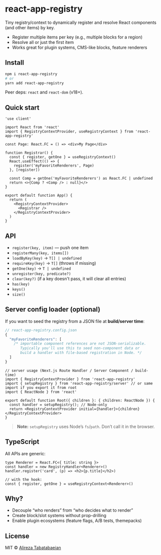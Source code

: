 # react-app-registry

Tiny registry/context to dynamically register and resolve React components (and other items) by key.

- Register multiple items per key (e.g., multiple blocks for a region)
- Resolve all or just the first item
- Works great for plugin systems, CMS-like blocks, feature renderers

## Install

```bash
npm i react-app-registry
# or
yarn add react-app-registry
```

Peer deps: `react` and `react-dom` (v18+).

## Quick start

```tsx
'use client'

import React from 'react'
import { RegistryContextProvider, useRegistryContext } from 'react-app-registry'

const Page: React.FC = () => <div>My Page</div>

function Registrar() {
  const { register, getOne } = useRegistryContext()
  React.useEffect(() => {
    register('myFavoriteRenderers', Page)
  }, [register])

  const Comp = getOne('myFavoriteRenderers') as React.FC | undefined
  return <>{Comp ? <Comp /> : null}</>
}

export default function App() {
  return (
    <RegistryContextProvider>
      <Registrar />
    </RegistryContextProvider>
  )
}
```

## API

- `register(key, item)` — push one item
- `registerMany(key, items[])` 
- `loadByKey(key)` → `T[] | undefined`
- `requireKey(key)` → `T[]` (throws if missing)
- `getOne(key)` → `T | undefined`
- `unregister(key, predicate?)`
- `clear(key?)` (if a key doesn't pass, it will clear all entries)
- `has(key)`
- `keys()`
- `size()`

## Server config loader (optional)

If you want to seed the registry from a JSON file at **build/server time**:

```ts
// react-app-registry.config.json
{
  "myFavoriteRenderers": [
    /* importable component references are not JSON-serializable.
       Typically you'll use this to seed non-component data or
       build a handler with file-based registration in Node. */
  ]
}
```

```tsx
// server usage (Next.js Route Handler / Server Component / build-time)
import { RegistryContextProvider } from 'react-app-registry'
import { setupRegistry } from 'react-app-registry/server' // or same import if you export it from root
import { ReactNode } from 'react'

export default function Root({ children }: { children: ReactNode }) {
  const handler = setupRegistry(); // Node-only
  return <RegistryContextProvider initial={handler}>{children}</RegistryContextProvider>
}
```

> **Note:** `setupRegistry` uses Node’s `fs`/`path`. Don’t call it in the browser.

## TypeScript

All APIs are generic:

```tsx
type Renderer = React.FC<{ title: string }>
const handler = new RegistryHandler<Renderer>()
handler.register('card', (p) => <h2>{p.title}</h2>)

// with the hook:
const { register, getOne } = useRegistryContext<Renderer>()
```

## Why?

- Decouple “who renders” from “who decides what to render”
- Create block/slot systems without prop-drilling
- Enable plugin ecosystems (feature flags, A/B tests, themepacks)

## License

MIT © [Alireza Tabatabaeian](https://github.com/Alireza-Tabatabaeian)
